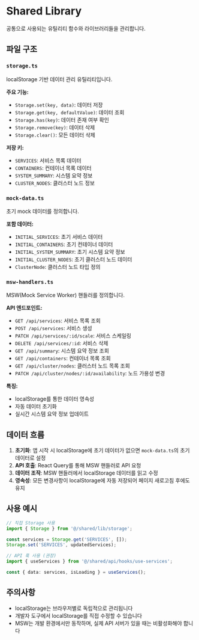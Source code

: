 # Shared Library

공통으로 사용되는 유틸리티 함수와 라이브러리들을 관리합니다.

## 파일 구조

### `storage.ts`
localStorage 기반 데이터 관리 유틸리티입니다.

**주요 기능:**
- `Storage.set(key, data)`: 데이터 저장
- `Storage.get(key, defaultValue)`: 데이터 조회
- `Storage.has(key)`: 데이터 존재 여부 확인
- `Storage.remove(key)`: 데이터 삭제
- `Storage.clear()`: 모든 데이터 삭제

**저장 키:**
- `SERVICES`: 서비스 목록 데이터
- `CONTAINERS`: 컨테이너 목록 데이터
- `SYSTEM_SUMMARY`: 시스템 요약 정보
- `CLUSTER_NODES`: 클러스터 노드 정보

### `mock-data.ts`
초기 mock 데이터를 정의합니다.

**포함 데이터:**
- `INITIAL_SERVICES`: 초기 서비스 데이터
- `INITIAL_CONTAINERS`: 초기 컨테이너 데이터
- `INITIAL_SYSTEM_SUMMARY`: 초기 시스템 요약 정보
- `INITIAL_CLUSTER_NODES`: 초기 클러스터 노드 데이터
- `ClusterNode`: 클러스터 노드 타입 정의

### `msw-handlers.ts`
MSW(Mock Service Worker) 핸들러를 정의합니다.

**API 엔드포인트:**
- `GET /api/services`: 서비스 목록 조회
- `POST /api/services`: 서비스 생성
- `PATCH /api/services/:id/scale`: 서비스 스케일링
- `DELETE /api/services/:id`: 서비스 삭제
- `GET /api/summary`: 시스템 요약 정보 조회
- `GET /api/containers`: 컨테이너 목록 조회
- `GET /api/cluster/nodes`: 클러스터 노드 목록 조회
- `PATCH /api/cluster/nodes/:id/availability`: 노드 가용성 변경

**특징:**
- localStorage를 통한 데이터 영속성
- 자동 데이터 초기화
- 실시간 시스템 요약 정보 업데이트

## 데이터 흐름

1. **초기화**: 앱 시작 시 localStorage에 초기 데이터가 없으면 `mock-data.ts`의 초기 데이터로 설정
2. **API 호출**: React Query를 통해 MSW 핸들러로 API 요청
3. **데이터 조작**: MSW 핸들러에서 localStorage 데이터를 읽고 수정
4. **영속성**: 모든 변경사항이 localStorage에 자동 저장되어 페이지 새로고침 후에도 유지

## 사용 예시

```typescript
// 직접 Storage 사용
import { Storage } from '@/shared/lib/storage';

const services = Storage.get('SERVICES', []);
Storage.set('SERVICES', updatedServices);

// API 훅 사용 (권장)
import { useServices } from '@/shared/api/hooks/use-services';

const { data: services, isLoading } = useServices();
```

## 주의사항

- localStorage는 브라우저별로 독립적으로 관리됩니다
- 개발자 도구에서 localStorage를 직접 수정할 수 있습니다
- MSW는 개발 환경에서만 동작하며, 실제 API 서버가 있을 때는 비활성화해야 합니다 